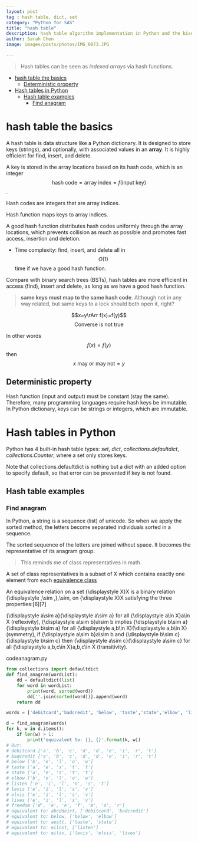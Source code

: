 ```yaml
---
layout: post
tag : hash table, dict, set
category: "Python for SAS"
title: "hash table"
description: hash table algorithm implementation in Python and the bisect library
author: Sarah Chen
image: images/posts/photos/IMG_0873.JPG

---
```

> Hash tables can be seen as *indexed arrays* via hash functions. 

- [hash table the basics](#hash-table-the-basics)
  - [Deterministic property](#deterministic-property)
- [Hash tables in Python](#hash-tables-in-python)
  - [Hash table examples](#hash-table-examples)
    - [Find anagram](#find-anagram)

# hash table the basics

A hash table is data structure like a Python dictionary. It is designed to store keys (strings), and optionally, with associated values in an **array**.  It is highly efficient for find, insert, and delete. 

A key is stored in the array locations based on its hash code, which is an integer $$\text{hash code}=\text{array index}=f(\text{input key})$$.  

Hash codes are integers that are array indices. 

Hash function maps keys to array indices. 

A good hash function distributes hash codes uniformly through the array locations, which prevents collision as much as possible and promotes fast access, insertion and deletion. 

* Time complexity: find, insert, and delete all in $$O(1)$$ time if we have a good hash function.   

Compare with binary search trees (BSTs), hash tables are more efficient in access (find), insert and delete, as long as we have a good hash function. 

> **same keys must map to the same hash code**.  Although not in any way related, but same keys to a lock should both open it, right? 

$$x=y\rArr f(x)=f(y)$$
$$ \text{Converse is not true}$$

In other words
$$f(x)=f(y)$$
then
$$x \text{ may or may not}=y$$

## Deterministic property

Hash function (input and output) must be constant (stay the same).  Therefore, many programming languages require hash keys be immutable.  In Python dictionary, keys can be strings or integers, which are immutable. 

# Hash tables in Python

Python has 4 built-in hash table types: *set*, *dict*, *collections.defaultdict*, *collections.Counter*, where a set only stores keys.

Note that <span class="coding">collections.defaultdict</span> is nothing but a <span class="coding">dict</span> with an added option to specify default, so that error can be prevented if key is not found. 

## Hash table examples

### Find anagram

In Python, a string is a sequence (list) of unicode. So when we apply the <span class="coding">sorted</span> method, the letters become separated individuals sorted in a sequence.  

The sorted sequence of the letters are joined without space.  It becomes the representative of its anagram group.  

> This reminds me of class representatives in math.  

A set of class representatives is a subset of X which contains exactly one element from each [equivalence class](https://en.wikipedia.org/wiki/Equivalence_class)

An equivalence relation on a set {\displaystyle X}X is a binary relation {\displaystyle \,\sim \,}\,\sim\, on {\displaystyle X}X satisfying the three properties:[6][7]

{\displaystyle a\sim a}{\displaystyle a\sim a} for all {\displaystyle a\in X}a\in X (reflexivity),
{\displaystyle a\sim b}a\sim b implies {\displaystyle b\sim a}{\displaystyle b\sim a} for all {\displaystyle a,b\in X}{\displaystyle a,b\in X} (symmetry),
if {\displaystyle a\sim b}a\sim b and {\displaystyle b\sim c}{\displaystyle b\sim c} then {\displaystyle a\sim c}{\displaystyle a\sim c} for all {\displaystyle a,b,c\in X}a,b,c\in X (transitivity).

<div class="code-head"><span>code</span>anagram.py</div>

```py
from collections import defaultdict
def find_anagram(wordList):
    dd = defaultdict(list)
    for word in wordList:
        print(word, sorted(word))
        dd[''.join(sorted(word))].append(word)
    return dd

words = ['debitcard','badcredit', 'below', 'taste','state','elbow', 'listen','levis', 'elvis', 'lives','freedom']

d = find_anagram(words)
for k, w in d.items():
    if len(w) > 1:
        print('equivalent to: {}, {}'.format(k, w))
# Out:
# debitcard ['a', 'b', 'c', 'd', 'd', 'e', 'i', 'r', 't']
# badcredit ['a', 'b', 'c', 'd', 'd', 'e', 'i', 'r', 't']
# below ['b', 'e', 'l', 'o', 'w']
# taste ['a', 'e', 's', 't', 't']
# state ['a', 'e', 's', 't', 't']
# elbow ['b', 'e', 'l', 'o', 'w']
# listen ['e', 'i', 'l', 'n', 's', 't']
# levis ['e', 'i', 'l', 's', 'v']
# elvis ['e', 'i', 'l', 's', 'v']
# lives ['e', 'i', 'l', 's', 'v']
# freedom ['d', 'e', 'e', 'f', 'm', 'o', 'r']
# equivalent to: abcddeirt, ['debitcard', 'badcredit']
# equivalent to: below, ['below', 'elbow']
# equivalent to: aestt, ['taste', 'state']
# equivalent to: eilnst, ['listen']
# equivalent to: eilsv, ['levis', 'elvis', 'lives']
```
